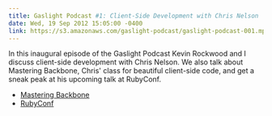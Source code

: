 ```yaml
---
title: Gaslight Podcast #1: Client-Side Development with Chris Nelson
date: Wed, 19 Sep 2012 15:05:00 -0400
link: https://s3.amazonaws.com/gaslight-podcast/gaslight-podcast-001.mp3
---
```


In this inaugural episode of the Gaslight Podcast Kevin Rockwood and I discuss
client-side development with Chris Nelson. We also talk about Mastering
Backbone, Chris' class for beautiful client-side code, and get a sneak
peak at his upcoming talk at RubyConf.

 * <a href="https://training.gaslightsoftware.com/">Mastering Backbone</a>
 * <a href="http://rubyconf.org/">RubyConf</a>
